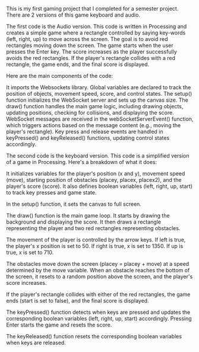 This is my first gaming project that I completed for a semester project. There are 2 versions of this game keyboard and audio.

The first code is the Audio version. This code is written in Processing and creates a simple game where a rectangle controlled by saying key-words (left, right, up) to move across the screen. 
The goal is to avoid red rectangles moving down the screen. The game starts when the user presses the Enter key. The score increases as the player successfully avoids the red rectangles. 
If the player's rectangle collides with a red rectangle, the game ends, and the final score is displayed.

Here are the main components of the code:

It imports the Websockets library.
Global variables are declared to track the position of objects, movement speed, score, and control states.
The setup() function initializes the WebSocket server and sets up the canvas size.
The draw() function handles the main game logic, including drawing objects, updating positions, checking for collisions, and displaying the score.
WebSocket messages are received in the webSocketServerEvent() function, which triggers actions based on the message content (e.g., moving the player's rectangle).
Key press and release events are handled in keyPressed() and keyReleased() functions, updating control states accordingly.

The second code is the keyboard version. This code is a simplified version of a game in Processing. Here's a breakdown of what it does:

It initializes variables for the player's position (x and y), movement speed (move), starting position of obstacles (placey, placex, placex2), and the player's score (score). 
It also defines boolean variables (left, right, up, start) to track key presses and game state.

In the setup() function, it sets the canvas to full screen.

The draw() function is the main game loop. It starts by drawing the background and displaying the score. 
It then draws a rectangle representing the player and two red rectangles representing obstacles.

The movement of the player is controlled by the arrow keys. If left is true, the player's x position is set to 50. If right is true, x is set to 1350. If up is true, x is set to 710.

The obstacles move down the screen (placey = placey + move) at a speed determined by the move variable. 
When an obstacle reaches the bottom of the screen, it resets to a random position above the screen, and the player's score increases.

If the player's rectangle collides with either of the red rectangles, the game ends (start is set to false), and the final score is displayed.

The keyPressed() function detects when keys are pressed and updates the corresponding boolean variables (left, right, up, start) accordingly. 
Pressing Enter starts the game and resets the score.

The keyReleased() function resets the corresponding boolean variables when keys are released.

